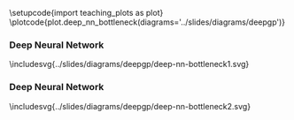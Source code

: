 \setupcode{import teaching_plots as plot}
\plotcode{plot.deep_nn_bottleneck(diagrams='../slides/diagrams/deepgp')}

### Deep Neural Network

\includesvg{../slides/diagrams/deepgp/deep-nn-bottleneck1.svg}

### Deep Neural Network

\includesvg{../slides/diagrams/deepgp/deep-nn-bottleneck2.svg}

